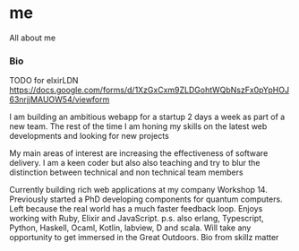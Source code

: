 # me
All about me

### Bio

TODO for elxirLDN https://docs.google.com/forms/d/1XzGxCxm9ZLDGohtWQbNszFx0pYpHOJ63nrjjMAUOW54/viewform

I am building an ambitious webapp for a startup 2 days a week as part of a new team. The rest of the time I am honing my skills on the latest web developments and looking for new projects

My main areas of interest are increasing the effectiveness of software delivery. I am a keen coder but also also teaching and try to blur the distinction between technical and non technical team members

Currently building rich web applications at my company Workshop 14. Previously started a PhD developing components for quantum computers. Left because the real world has a much faster feedback loop. Enjoys working with Ruby, Elixir and JavaScript. p.s. also erlang, Typescript, Python, Haskell, Ocaml, Kotlin, labview, D and scala. Will take any opportunity to get immersed in the Great Outdoors.
Bio from skillz matter
